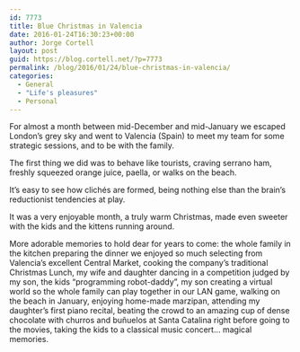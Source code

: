 ```yaml
---
id: 7773
title: Blue Christmas in Valencia
date: 2016-01-24T16:30:23+00:00
author: Jorge Cortell
layout: post
guid: https://blog.cortell.net/?p=7773
permalink: /blog/2016/01/24/blue-christmas-in-valencia/
categories:
  - General
  - "Life's pleasures"
  - Personal
---
```

For almost a month between mid-December and mid-January we escaped London’s grey sky and went to Valencia (Spain) to meet my team for some strategic sessions, and to be with the family.

The first thing we did was to behave like tourists, craving serrano ham, freshly squeezed orange juice, paella, or walks on the beach.

It’s easy to see how clichés are formed, being nothing else than the brain’s reductionist tendencies at play.

It was a very enjoyable month, a truly warm Christmas, made even sweeter with the kids and the kittens running around.


  
More adorable memories to hold dear for years to come: the whole family in the kitchen preparing the dinner we enjoyed so much selecting from Valencia’s excellent Central Market, cooking the company’s traditional Christmas Lunch, my wife and daughter dancing in a competition judged by my son, the kids “programming robot-daddy”, my son creating a virtual world so the whole family can play together in our LAN game, walking on the beach in January, enjoying home-made marzipan, attending my daughter’s first piano recital, beating the crowd to an amazing cup of dense chocolate with churros and buñuelos at Santa Catalina right before going to the movies, taking the kids to a classical music concert… magical memories.